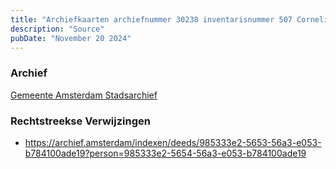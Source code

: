 ```yaml
---
title: "Archiefkaarten archiefnummer 30238 inventarisnummer 507 Cornelia van Liempt 22-02-1974"
description: "Source"
pubDate: "November 20 2024"
---
```


### Archief
[Gemeente Amsterdam Stadsarchief](https://archief.amsterdam/)

### Rechtstreekse Verwijzingen
- https://archief.amsterdam/indexen/deeds/985333e2-5653-56a3-e053-b784100ade19?person=985333e2-5654-56a3-e053-b784100ade19
